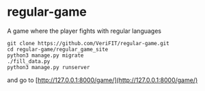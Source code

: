 # regular-game
A game where the player fights with regular languages

```
git clone https://github.com/VeriFIT/regular-game.git
cd regular-game/regular_game_site
python3 manage.py migrate
./fill_data.py
python3 manage.py runserver
```

and go to [http://127.0.0.1:8000/game/](http://127.0.0.1:8000/game/)

